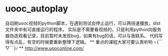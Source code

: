 # uooc_autoplay

自动刷uooc视频的python脚本，在遇到测试会停止运行，可以两倍速播放，dist文件夹中有可直接运行的程序。
实际是不需要看视频的，只是利用python向服务器伪造观看记录，目前暂时未发现bug，如果有bug的话，可以与我联系。
代码写得有点乱，有空的时候要重新整理下逻辑。
** 重点的课程大家可要认真听哟ヽ(￣▽￣)ﾉ **
http://www.uooconline.com/
